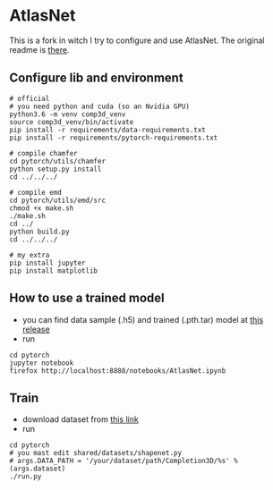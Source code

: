# AtlasNet
This is a fork in witch I try to configure and use AtlasNet. The original readme is [there](OLD_README.md).

## Configure lib and environment
```
# official
# you need python and cuda (so an Nvidia GPU)
python3.6 -m venv comp3d_venv
source comp3d_venv/bin/activate
pip install -r requirements/data-requirements.txt
pip install -r requirements/pytorch-requirements.txt

# compile chamfer
cd pytorch/utils/chamfer
python setup.py install
cd ../../../

# compile emd
cd pytorch/utils/emd/src
chmod +x make.sh
./make.sh
cd ../
python build.py
cd ../../../

# my extra
pip install jupyter
pip install matplotlib
```

## How to use a trained model

* you can find data sample (.h5) and trained (.pth.tar) model at [this release](https://github.com/nicolalandro/completion3d/releases/tag/0.1) 
* run
```
cd pytorch
jupyter notebook
firefox http://localhost:8888/notebooks/AtlasNet.ipynb
```

## Train

* download dataset from [this link](https://completion3d.stanford.edu/)
* run

```
cd pytorch
# you mast edit shared/datasets/shapenet.py 
# args.DATA_PATH = '/your/dataset/path/Completion3D/%s' % (args.dataset)
./run.py
```
